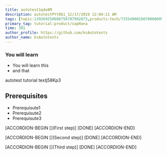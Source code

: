 ```yaml
---
title: autotest1q4o8M
description: autotestPYt0b1_12/17/2019 12:04:11 AM
tags: [topic:139269250608756787992873,products:tech/73554900100700000996,tutorial:experience/advanced]
primary_tag: tutorial:product/sapHana
time: 301
author_profile: https://github.com/ksAutotests
author_name: ksAutotests
---
```

### You will learn
- You will learn this
- and that

autotest tutorial textj58Kp3

## Prerequisites
- Prerequisute1
- Prerequisute2
- Prerequisute3

[ACCORDION-BEGIN [](First step)]
[DONE]
[ACCORDION-END]

[ACCORDION-BEGIN [](Second step)]
[DONE]
[ACCORDION-END]

[ACCORDION-BEGIN [](Third step)]
[DONE]
[ACCORDION-END]

